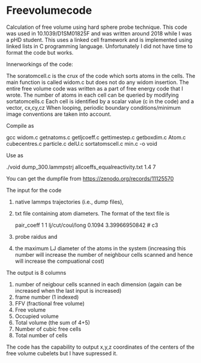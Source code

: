 # Freevolumecode
Calculation of free volume using hard sphere probe technique. This code was used in 10.1039/D1SM01825F and was written around 2018 while I was a pHD student. This uses a linked cell framework and is implemented using linked lists in C programming language. 
Unfortunately I did not have time to format the code but works. 


   
Innerworkings of the code:

The soratomcell.c is the crux of the code which sorts atoms in the cells. 
The main function is called widom.c but does not do any widom insertion. The entire free volume code was written as a part of free energy code that I wrote. 
The number of atoms in each cell can be queried by modifying sortatomcells.c
Each cell is identified by a scalar value (c in the code) and a vector, cx,cy,cz 
When looping, periodic boundary conditions/minimum image conventions are taken into account. 


Compile as 

gcc widom.c getnatoms.c getljcoeff.c  gettimestep.c getboxdim.c  Atom.c cubecentres.c particle.c delU.c sortatomscell.c min.c -o void

Use as 

./void  dump_300.lammpstrj allcoeffs_equalreactivity.txt 1.4 7

You can get the dumpfile from https://zenodo.org/records/11125570


The input for the code 
1) native lammps trajectories (i.e., dump files),
2) txt file containing atom diameters. The format of the text file is
   
   pair_coeff 1 1 lj/cut/coul/long 0.1094 3.39966950842 # c3

4) probe raidus and
5) the maximum LJ diameter of the atoms in the system (increasing this number will increase the number of neighbour cells scanned and hence will increase the compuational cost)

The output is 8 columns

1. number of neigbour cells scanned in each dimension (again can be increased when the last input is increased)
2. frame number (1 indexed)
3. FFV (fractional free volume) 
4. Free volume
5. Occupied volume
6. Total volume (the sum of 4+5)
7. Number of cubic free cells
8. Total number of cells

The code has the capability to output x,y,z coordinates of the centers of the free volume cubelets but I have supressed it. 

